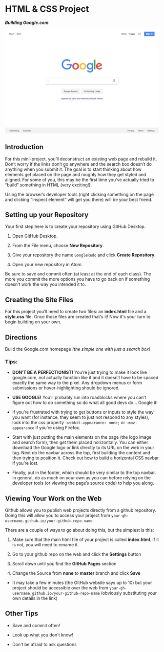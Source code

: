# HTML & CSS Project

*__Building Google.com__*

![Google Homepage](images/google.png)

## Introduction

For this mini-project, you’ll deconstruct an existing web page and rebuild it. Don’t worry if the links don’t go anywhere and the search box doesn’t do anything when you submit it. The goal is to start thinking about how elements get placed on the page and roughly how they get styled and aligned. For some of you, this may be the first time you’ve actually tried to “build” something in HTML (very exciting!).

Using the browser’s developer tools (right clicking something on the page and clicking “inspect element” will get you there) will be your best friend.

## Setting up your Repository

Your first step here is to create your repository using GitHub Desktop.

1. Open GitHub Desktop.

2. From the File menu, choose **New Repository**.

3. Give your repository the name `GoogleRedo` and click **Create Repository**.

4. Open your new repository in Atom.

Be sure to save and commit often (at least at the end of each class). The more you commit the more options you have to go back on if something doesn't work the way you intended it to.

## Creating the Site Files

For this project you'll need to create two files: an **index.html** file and a **style.css** file. Once those files are created that's it! Now it's your turn to begin building on your own.

## Directions

Build the Google.com homepage *(the simple one with just a search box)*

### Tips:
- **DON’T BE A PERFECTIONIST!** You’re just trying to make it look like google.com, not actually function like it and it doesn’t have to be spaced exactly the same way to the pixel. Any dropdown menus or form submissions or hover-highlighting should be ignored.

- **USE GOOGLE!** You’ll probably run into roadblocks where you can’t figure out how to do something so do what all good devs do… Google it!

- If you’re frustrated with trying to get buttons or inputs to style the way you want (for instance, they seem to just not respond to any styles), look into the css property `-webkit-appearance: none;` or `-moz-appearance` if you’re using Firefox.

- Start with just putting the main elements on the page (the logo image and search form), then get them placed horizontally. You can either download the Google logo or link directly to its URL on the web in your <img> tag.
Next do the navbar across the top, first building the content and then trying to position it. Check out how to build a horizontal CSS navbar if you’re lost.

- Finally, put in the footer, which should be very similar to the top navbar. In general, do as much on your own as you can before relying on the developer tools (or viewing the page’s source code) to help you along.

## Viewing Your Work on the Web

Github allows you to publish web projects directly from a github repository. Doing this will allow you to access your project from `your-gh-username.github.io/your-github-repo-name`

There are a couple of ways to go about doing this, but the simplest is this:

1. Make sure that the main html file of your project is called **index.html**. If it is not, you will need to rename it.

2. Go to your github repo on the web and click the **Settings** button

3. Scroll down until you find the **GitHub Pages** section

4. Change the Source from **none** to **master** branch and click **Save**

  - It may take a few minutes (the GitHub website says up to 10) but your project should be accessible over the web from `your-gh-username.github.io/your-github-repo-name` (obviously substituting your own details in the link)

## Other Tips

- Save and commit often!

- Look up what you don't know!

- Don't be afraid to ask questions
